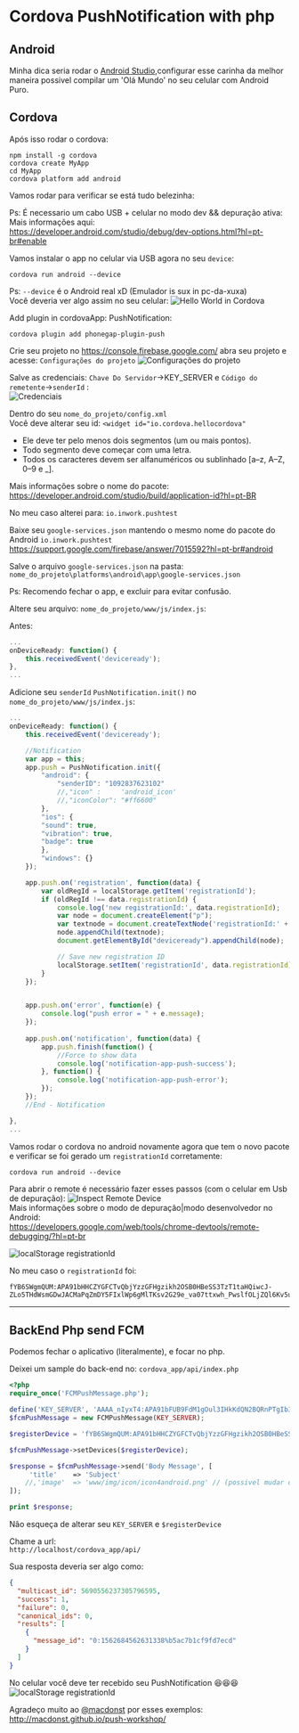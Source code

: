 # Cordova PushNotification with php  

## Android 

Minha dica seria rodar o [Android Studio](https://developer.android.com/studio),configurar esse carinha da melhor maneira possivel compilar um 'Olá Mundo' no seu celular com Android Puro. 


## Cordova  
Após isso rodar o cordova:  



```shell
npm install -g cordova  
cordova create MyApp  
cd MyApp  
cordova platform add android  
```


Vamos rodar para verificar se está tudo belezinha:  

Ps: É necessario um cabo USB + celular no modo dev && depuração ativa:  
Mais informações aqui:  
https://developer.android.com/studio/debug/dev-options.html?hl=pt-br#enable

Vamos instalar o app no celular via USB agora no seu `device`:
```shell
cordova run android --device  
```  
Ps: `--device` é o Android real xD (Emulador is sux in pc-da-xuxa)   
Você deveria ver algo assim no seu celular:
![Hello World in Cordova](readme_imgs/first_screen.jpg)    





Add plugin in cordovaApp: PushNotification:  
```shell
cordova plugin add phonegap-plugin-push
```


Crie seu projeto no https://console.firebase.google.com/ abra seu projeto e acesse: `Configurações do projeto` 
![Configurações do projeto](readme_imgs/config.png)  


Salve as credenciais: `Chave Do Servidor`->KEY_SERVER e `Código do remetente`->`senderId` :  
![Credenciais](readme_imgs/get_token.png)      


Dentro do seu `nome_do_projeto/config.xml`   
Você deve alterar seu id: `<widget id="io.cordova.hellocordova"`    
* Ele deve ter pelo menos dois segmentos (um ou mais pontos).
* Todo segmento deve começar com uma letra.
* Todos os caracteres devem ser alfanuméricos ou sublinhado [a–z, A–Z, 0–9 e _].  

Mais informações sobre o nome do pacote: https://developer.android.com/studio/build/application-id?hl=pt-BR


No meu caso alterei para: `io.inwork.pushtest`

Baixe seu `google-services.json` mantendo o mesmo nome do pacote do Android `io.inwork.pushtest`  
https://support.google.com/firebase/answer/7015592?hl=pt-br#android


Salve o arquivo `google-services.json` na pasta: `nome_do_projeto\platforms\android\app\google-services.json`  

Ps: Recomendo fechar o app, e excluir para evitar confusão.

Altere seu arquivo: `nome_do_projeto/www/js/index.js`:

Antes:  
```js
...
onDeviceReady: function() {
	this.receivedEvent('deviceready');
},
...
```   

Adicione seu `senderId` `PushNotification.init()` no  `nome_do_projeto/www/js/index.js`:  
```js
...
onDeviceReady: function() {
	this.receivedEvent('deviceready');

	//Notification	
	var app = this;	
	app.push = PushNotification.init({
		"android": {
			"senderID": "1092837623102"
			//,"icon" : 	'android_icon'
			//,"iconColor": "#ff6600"			 
		},
		"ios": {
		"sound": true,
		"vibration": true,
		"badge": true
		},
		"windows": {}
	});

  	app.push.on('registration', function(data) {
		var oldRegId = localStorage.getItem('registrationId');
		if (oldRegId !== data.registrationId) {
			console.log('new registrationId:', data.registrationId);
			var node = document.createElement("p");
			var textnode = document.createTextNode('registrationId:' + data.registrationId);
			node.appendChild(textnode);
			document.getElementById("deviceready").appendChild(node);

			// Save new registration ID
			localStorage.setItem('registrationId', data.registrationId);
		}
	});


	app.push.on('error', function(e) {
		console.log("push error = " + e.message);
	});
	
	app.push.on('notification', function(data) {		
		app.push.finish(function() {			 
			//Force to show data
			console.log('notification-app-push-success');
		}, function() {
			console.log('notification-app-push-error');
		});
	});
	//End - Notification

},
...
```



Vamos rodar o cordova no android novamente agora que tem o novo pacote e verificar se foi gerado um `registrationId` corretamente:  
```shell
cordova run android --device  
```    

Para abrir o remote é necessário fazer esses passos (com o celular em Usb de depuração):
![Inspect Remote Device](readme_imgs/inspect_remote_device.png)  
Mais informações sobre o modo de depuração|modo desenvolvedor no Android:  
https://developers.google.com/web/tools/chrome-devtools/remote-debugging/?hl=pt-br  



![localStorage registrationId](readme_imgs/registrationid.png)  

No meu caso o `registrationId` foi:
```
fYB6SWgmQUM:APA91bHHCZYGFCTvQbjYzzGFHgzikh2OSB0HBeSS3TzT1taHQiwcJ-ZLo5THdWsmGDwJACMaPqZmDY5FIxlWp6gMlTKsv2G29e_va07ttxwh_PwslfOLjZQl6Kv5u7V0hKBSLOqqCeN3
```  
--- 

## BackEnd Php send FCM

Podemos fechar o aplicativo (literalmente), e focar no php.


Deixei um sample do back-end no: `cordova_app/api/index.php`
```php
<?php
require_once('FCMPushMessage.php');

define('KEY_SERVER', 'AAAA_nIyxT4:APA91bFUB9FdM1gOul3IHkKdQN2BQRnPTgIb3wun1O65jd_7L_M5W4DaCffTEe1_KLwYO2iT6BOHEpK_-ErKeQFbwtIY0_ZDvUcs-lRVY4iipNeRQSGenrOPDi-F7VbOMmTk8m41-n6x');
$fcmPushMessage = new FCMPushMessage(KEY_SERVER);

$registerDevice = 'fYB6SWgmQUM:APA91bHHCZYGFCTvQbjYzzGFHgzikh2OSB0HBeSS3TzT1taHQiwcJ-ZLo5THdWsmGDwJACMaPqZmDY5FIxlWp6gMlTKsv2G29e_va07ttxwh_PwslfOLjZQl6Kv5u7V0hKBSLOqqCeN3';

$fcmPushMessage->setDevices($registerDevice);

$response = $fcmPushMessage->send('Body Message', [
	 'title'	=> 'Subject'
	//,'image'	=> 'www/img/icon/icon4android.png' // (possivel mudar dinamicamente desde que na exista na pasta local do App)
]);

print $response;
```  
Não esqueça de alterar seu `KEY_SERVER` e `$registerDevice`  

Chame a url:  
`http://localhost/cordova_app/api/` 

Sua resposta deveria ser algo como:
```json
{
  "multicast_id": 5690556237305796595,
  "success": 1,
  "failure": 0,
  "canonical_ids": 0,
  "results": [
    {
      "message_id": "0:1562684562631338%b5ac7b1cf9fd7ecd"
    }
  ]
}
``` 

No celular você deve ter recebido seu PushNotification 😆😆😆 
![localStorage registrationId](readme_imgs/push_on_device.jpg)  




Agradeço muito ao [@macdonst](https://github.com/macdonst) por esses exemplos:  
http://macdonst.github.io/push-workshop/


